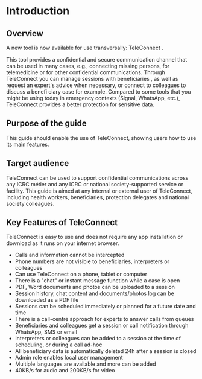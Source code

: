 # Introduction

## Overview

A new tool is now available for use transversally: TeleConnect .&#x20;

This tool provides a confidential and secure communication channel that can be used in many cases, e.g., connecting missing persons, for telemedicine or for other confidential communications. Through TeleConnect you can manage sessions with beneficiaries , as well as request an expert's advice when necessary, or connect to colleagues to discuss a benefi ciary case for example. Compared to some tools that you might be using today in emergency contexts (Signal, WhatsApp, etc.), TeleConnect provides a better protection for sensitive data.

## Purpose of the guide

This guide should enable the use of TeleConnect, showing users how to use its main features.

## Target audience

TeleConnect can be used to support confidential communications across any ICRC métier and any ICRC or national society-supported service or facility. This guide is aimed at any internal or external user of TeleConnect, including health workers, beneficiaries, protection delegates and national society colleagues.

## Key Features of TeleConnect

TeleConnect is easy to use and does not require any app installation or download as it runs on your internet browser.&#x20;

* Calls and information cannot be intercepted&#x20;
* Phone numbers are not visible to beneficiaries, interpreters or colleagues
* Can use TeleConnect on a phone, tablet or computer
* There is a "chat" or instant message function while a case is open
* PDF, Word documents and photos can be uploaded to a session
* Session history, chat content and documents/photos log can be downloaded as a PDF file
* Sessions can be scheduled immediately or planned for a future date and time
* There is a call-centre approach for experts to answer calls from queues&#x20;
* Beneficiaries and colleagues get a session or call notification through WhatsApp, SMS or email
* Interpreters or colleagues can be added to a session at the time of scheduling, or during a call ad-hoc
* All beneficiary data is automatically deleted 24h after a session is closed&#x20;
* Admin role enables local user management&#x20;
* Multiple languages are available and more can be added&#x20;
* 40KB/s for audio and 200KB/s for video

